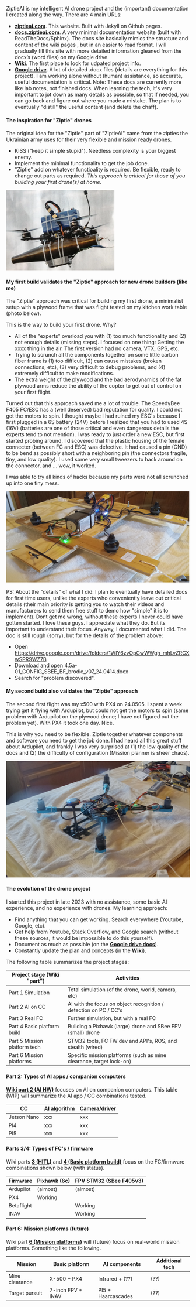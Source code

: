 ZiptieAI is my intelligent AI drone project and the (important) documentation I created along the way. There are 4 main URLs:

- **[ziptieai.com](https://ziptieai.com)**. This website. Built with Jekyll on Github pages. 
- **[docs.ziptieai.com](https://docs.ziptieai.com)**. A very minimal documentation website (built with ReadTheDocs/Sphinx). The docs site basically mimics the structure and content of the wiki pages , but in an easier to read format. I will gradually fill this site with more detailed information gleaned from the docx’s (word files) on my Google drive.
- **[Wiki](https://github.com/terrytaylorbonn/auxdrone/wiki)**. The first place to look for udpated project info.
- **[Google drive](https://drive.google.com/drive/folders/1HrzLExPTAL5PIKx_j_y0GJ6_RANR8Tjm)**.  A lot of detailed .docx files (details are everything for this project). I am working alone without (human) assistance, so accurate, useful documentation is critical.  Note: These docs are currently more like lab notes, not finished docs. When learning the tech, it's very important to jot down as many details as possible, so that if needed, you can go back and figure out where you made a mistake. The plan is to eventually "distill" the useful content (and delete the chaff).
  
#### **The inspiration for "Ziptie" drones**

The original idea for the "Ziptie" part of "ZiptieAI" came from the zipties the Ukrainian army uses for their very flexible and mission ready drones. 
- KISS ("keep it simple stupid"). Needless complexity is your biggest enemy. 
- Implement the minimal functionality to get the job done. 
- "Ziptie" add on whatever functioality is required. Be flexible, ready to change out parts as required. *This approach is critical for those of you building your first drone(s) at home.*

![drones](/assets/ziptiedrone2.png)


#### **My first build validates the "Ziptie" approach for new drone builders (like me)**

The "Ziptie" approach was critical for building my first drone, a minimalist setup with a plywood frame that was flight tested on my kitchen work table (photo below). 

This is the way to build your first drone. Why?
- All of the "experts" overload you with (1) too much functionality and (2) not enough details (missing steps). I focused on one thing: Getting the xxxx thing in the air. The first version had no camera, VTX, GPS, etc. 
- Trying to scrunch all the components together on some little carbon fiber frame is (1) too difficult, (2) can cause mistakes (broken connections, etc),  (3) very difficult to debug problems, and (4) extremely difficult to make modifications.
- The extra weight of the plywood and the bad aerodynamics of the fat plywood arms reduce the ability of the copter to get out of control on your first flight.

Turned out that this approach saved me a lot of trouble. The SpeedyBee F405 FC/ESC has a (well deserved) bad reputation for quality. I could not get the motors to spin. I thought maybe I had ruined my ESC's because I first plugged in a 6S battery (24V) before I realized that you had to used 4S (16V) (batteries are one of those critical and even dangerous details the experts tend to not mention). I was ready to just order a new ESC, but first started probing around. I discovered that the plastic housing of the female connecter (between FC and ESC) was defective. It had caused a pin (GND) to be bend as possibly short with a neighboring pin (the connectors fragile, tiny, and low quality). I used some very small tweezers to hack around on the connector, and ... wow, it worked.

I was able to try all kinds of hacks because my parts were not all scrunched up into one tiny mess.

![drones](/assets/ziptiedrone3.png)

PS: About the "details" of what I did: I plan to eventually have detailed docs for first time users, unlike the experts who conveniently leave out critical details (their main priority is getting you to watch their videos and manufacturers to send them free stuff to demo how "simple" it is to implement). Dont get me wrong, without these experts I never could have gotten started. I love these guys. I appreciate what they do. But its important to understand their focus. Anyway, I documented what I did. The doc is still rough (sorry), but for the details of the problem above: 
- Open https://drive.google.com/drive/folders/1WlY6zvOpCwWWgh_mhLvZRCXwSPR9WZ7B
- Download and open 4.5a-01_CONFIG_SBEE_BF_brodie_v07_24.0414.docx 
- Search for "problem discovered".

#### **My second build also validates the "Ziptie" approach**

The second first flight was my x500 with PX4 on 24.0505. I spent a week trying get it flying with Ardupilot, but could not get the motors to spin (same problem with Ardupilot on the plywood drone; I have not figured out the problem yet). With PX4 it took one day. Nice. 

This is why you need to be flexible. Ziptie together whatever components and software you need to get the job done. I had heard all this great stuff about Ardupilot, and frankly I was very surprised at (1) the low quality of the docs and (2) the difficulty of configuration (Mission planner is sheer chaos). 

![drones](/assets/airborne2.png)


#### **The evolution of the drone project**

I started this project in late 2023 with no assistance, some basic AI experience, and no experience with drones. My learning approach:
- Find anything that you can get working. Search everywhere (Youtube, Google, etc).  
- Get help from Youtube, Stack Overflow, and Google search (without these sources, it would be impossible to do this yourself). 
- Document as much as possible (on the **[Google drive docs](https://drive.google.com/drive/folders/1HrzLExPTAL5PIKx_j_y0GJ6_RANR8Tjm)**).
- Constantly update the plan and concepts (in the **[Wiki](https://github.com/terrytaylorbonn/auxdrone/wiki)**).


The following table summarizes the project stages:


| Project stage (Wiki "part") | Activities |
|-------|--------|
| Part 1 Simulation | Total simulation (of the drone, world, camera, etc)  |
| Part 2 AI on CC | AI with the focus on object recognition / detection on PC / CC's  |
| Part 3 Real FC | Further simulation, but with a real FC  |
| Part 4 Basic platform build | Building a Pixhawk (large) drone and SBee FPV (small) drone | 
| Part 5 Mission platform tech | STM32 tools, FC FW dev and API's, ROS, and stealth (wired) | 
| Part 6 Mission platforms | Specific mission platforms (such as mine clearance, target lock-on) | 



#### **Part 2: Types of AI apps / companion computers**

 **[Wiki part 2 (AI HW)](https://github.com/terrytaylorbonn/auxdrone/wiki/Part-2-Real-AI-HW)** focuses on AI on companion computers. This table (WIP) will summarize the AI app / CC combinations tested.

| CC | AI algorithm | Camera/driver |
|-------|--------|---------|
| Jetson Nano | xxx | xxx |
| PI4 | xxx | xxx |
| PI5 | xxx | xxx |


#### **Parts 3/4: Types of FC's / firmware**

Wiki parts **[3 (HITL)](https://github.com/terrytaylorbonn/auxdrone/wiki/Part-3-Real-FC-HITL)** and **[4 (Basic platform build)](https://github.com/terrytaylorbonn/auxdrone/wiki/Part-4-Platform-build)** focus on the FC/firmware combinations shown below (with status).

| Firmware | Pixhawk (6c) | FPV STM32 (SBee F405v3) |
|-------|--------|---------|
| Ardupilot | (almost) | (almost) |
| PX4 | Working | |
| Betaflight | | Working |
| INAV | | Working |


#### **Part 6: Mission platforms (future)**

Wiki part **[6 (Mission platforms)](https://github.com/terrytaylorbonn/auxdrone/wiki/Part-6-Mission-platforms)** will (future) focus on real-world mission platforms. Something like the following.

| Mission | Basic platform | AI components | Additional tech |
|-------|-------|--------|---------|
| Mine clearance | X-500 + PX4 | Infrared + (??) | (??) |
| Target pursuit | 7-inch FPV + INAV | PI5 + Haarcascades | (??) |
